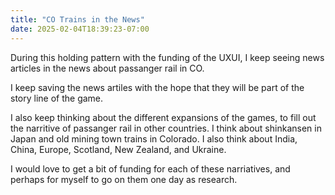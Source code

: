 ```yaml
---
title: "CO Trains in the News"
date: 2025-02-04T18:39:23-07:00
---
```

During this holding pattern with the funding of the UXUI, I keep seeing news articles in the news about passanger rail in CO. 

I keep saving the news artiles with the hope that they will be part of the story line of the game. 

I also keep thinking about the different expansions of the games, to fill out the narritive of passanger rail in other countries. I think about shinkansen in Japan and old mining town trains in Colorado. I also think about India, China, Europe, Scotland, New Zealand, and Ukraine. 

I would love to get a bit of funding for each of these narriatives, and perhaps for myself to go on them one day as research. 
